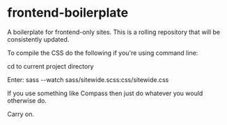 frontend-boilerplate
====================

A boilerplate for frontend-only sites. This is a rolling repository that will be consistently updated.

To compile the CSS do the following if you're using command line:

cd to current project directory

Enter: sass --watch sass/sitewide.scss:css/sitewide.css

If you use something like Compass then just do whatever you would otherwise do.

Carry on.